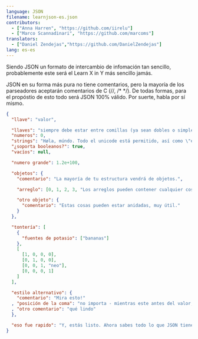 ```yaml
---
language: JSON
filename: learnjson-es.json
contributors:
  - ["Anna Harren", "https://github.com/iirelu"]
  - ["Marco Scannadinari", "https://github.com/marcoms"]
translators:
  - ["Daniel Zendejas","https://github.com/DanielZendejas"]
lang: es-es
---
```


Siendo JSON un formato de intercambio de infomación tan sencillo, probablemente este será el Learn X in Y más sencillo jamás.

JSON en su forma más pura no tiene comentarios, pero la mayoría de los parseadores aceptarán comentarios de C (//, /\* \*/). De todas formas, para el propóstio de esto todo será JSON 100% válido. Por suerte, habla por sí mismo.

```json
{
  "llave": "valor",

  "llaves": "siempre debe estar entre comillas (ya sean dobles o simples)",
  "numeros": 0,
  "strings": "Høla, múndo. Todo el unicode está permitido, así como \"escapar\".",
  "¿soporta booleanos?": true,
  "vacíos": null,

  "numero grande": 1.2e+100,

  "objetos": {
    "comentario": "La mayoría de tu estructura vendrá de objetos.",

    "arreglo": [0, 1, 2, 3, "Los arreglos pueden contener cualquier cosa.", 5],

    "otro objeto": {
      "comentario": "Estas cosas pueden estar anidadas, muy útil."
    }
  },

  "tontería": [
    {
      "fuentes de potasio": ["bananas"]
    },
    [
      [1, 0, 0, 0],
      [0, 1, 0, 0],
      [0, 0, 1, "neo"],
      [0, 0, 0, 1]
    ]
  ],

  "estilo alternativo": {
    "comentario": "Mira esto!"
  , "posición de la coma": "no importa - mientras este antes del valor, entonces sera válido"
  , "otro comentario": "qué lindo"
  },

  "eso fue rapido": "Y, estás listo. Ahora sabes todo lo que JSON tiene para ofrecer."
}
```
